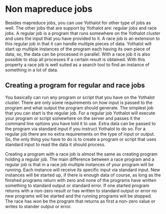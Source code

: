 # Non mapreduce jobs

Besides mapreduce jobs, you can use Yothalot for other
type of jobs as well. The other jobs that are support by Yothalot are:
regular jobs and race jobs. A regular job is a program that runs somewhere
on the Yothalot cluster and uses the input that you have provided to it.
A race job is an extension to this regular job in that it can handle multiple
pieces of data. Yothalot will start up multiple instances of the program
each having its own piece of data, so, the data can be processed in parallel.
With a race job it is also possible to stop all processes if a certain result
is obtained. With this property a race job is well suited as a search tool
to find an instance of something in a lot of data.


## Creating a program for regular and race jobs

You basically can run any program or script that you have on the Yothalot cluster.
There are only some requirements on how input is passed to the program
and what output the program should generate.
The simplest job that you can start is the regular job. For a regular job
Yothalot will execute your program or script somewhere on the server and 
passes it the command line options you have told it to use. Extra data can
be passed to the program via standard input if you instruct Yothalot to do
so. For a regular job there are no extra requirements on the type of input
or output. So, the only thing you have to do is to create a program or script
that uses standard input to read the data it should process.

Creating a program with a race job is almost the same as creating program
holding a regular job. The main difference between a race program and a
regular job is that in a race job multiple instances of your program will
be running. Each instance will receive its specific input via standard input.
New instances will be started up, if there is enough data of course, as
long as the finished programs return with zero and none of the programs
have written something to standard output or standard error. If one started
program returns with a non-zero result or has written to standard output
or error no new programs will be started and the running programs will be
stopped. The race has won be the program that returns as first a non-zero
value or writes to stander output or error.

